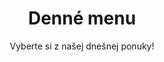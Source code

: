 ---
menu: food-menu
title: Denné menu
type: menuSection
subtitle: "Vyberte si z našej dnešnej ponuky!"
map: ""
---